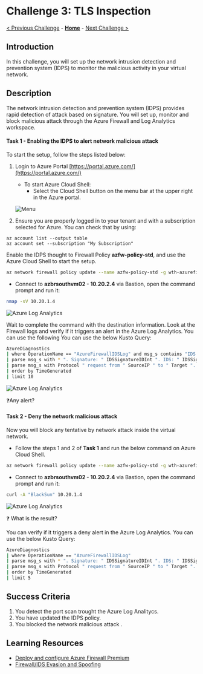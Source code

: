 # Challenge 3: TLS Inspection

[< Previous Challenge](./00-prereqs.md) - **[Home](../README.md)** - [Next Challenge >](./02-acr.md)

## Introduction

In this challenge, you will set up the network intrusion detection and prevention system (IDPS) to monitor the malicious activity in your virtual network.


## Description

The network intrusion detection and prevention system (IDPS) provides rapid detection of attack based on signature. You will set up, monitor and block malicious attack through the Azure Firewall and Log Analytics workspace.

#### Task 1 - Enabling the IDPS to alert network malicious attack

To start the setup, follow the steps listed below:

1. Login to Azure Portal [https://portal.azure.com/](https://portal.azure.com/)
    - To start Azure Cloud Shell:
        - Select the Cloud Shell button on the menu bar at the upper right in the Azure portal. 

    ![Menu](images/hdi-cloud-shell-menu.png)

2. Ensure you are properly logged in to your tenant and with a subscription selected for Azure. You can check that by using:

```azure cli
az account list --output table
az account set --subscription "My Subscription"
```

 Enable the IDPS thought to Firewall Policy  **azfw-policy-std**, and use the Azure Cloud Shell to start the setup.

```bash
az network firewall policy update --name azfw-policy-std -g wth-azurefirewall-rg --idps-mode Alert --sku Premium
```

- Connect to **azbrsouthvm02 - 10.20.2.4** via Bastion, open the command prompt and run it:

```bash
nmap -sV 10.20.1.4
```

![Azure Log Analytics](images/nmap.PNG)

Wait to complete the command with the destination information. Look at the Firewall logs and verify if it triggers an alert in the Azure Log Analytics. You can use the following You can use the below Kusto Query:

```bash
AzureDiagnostics
| where OperationName == "AzureFirewallIDSLog" and msg_s contains "IDS: SCAN NMAP"
| parse msg_s with * ". Signature: " IDSSignatureIDInt ". IDS: " IDSSignatureDescription ". Priority: " IDSPriorityInt ". Classification: " IDSClassification
| parse msg_s with Protocol " request from " SourceIP " to " Target ". Action: " Action
| order by TimeGenerated
| limit 10
```

![Azure Log Analytics](images/scan-nmap.PNG)

:question:Any alert?

#### Task 2 - Deny the network malicious attack

Now you will block any tentative by network attack inside the virtual network.

- Follow the steps 1 and 2 of **Task 1** and run the below command on Azure Cloud Shell.

```bash
az network firewall policy update --name azfw-policy-std -g wth-azurefirewall-rg --idps-mode Deny --sku Premium
```

- Connect to **azbrsouthvm02 - 10.20.2.4** via Bastion, open the command prompt and run it:

```bash
curl -A "BlackSun" 10.20.1.4
```

![Azure Log Analytics](images/block_blacksun.PNG)

:question: What is the result?

You can verify if it triggers a deny alert in the Azure Log Analytics. You can use the below Kusto Query:

```bash
AzureDiagnostics
| where OperationName == "AzureFirewallIDSLog"
| parse msg_s with * ". Signature: " IDSSignatureIDInt ". IDS: " IDSSignatureDescription ". Priority: " IDSPriorityInt ". Classification: " IDSClassification
| parse msg_s with Protocol " request from " SourceIP " to " Target ". Action: " Action
| order by TimeGenerated
| limit 5
```

## Success Criteria

1. You detect the port scan trought the Azure Log Analitycs.
2. You have updated the IDPS policy.
3. You blocked the network malicious attack .


## Learning Resources

- [Deploy and configure Azure Firewall Premium](https://docs.microsoft.com/en-us/azure/firewall/premium-deploy)</br>
- [Firewall/IDS Evasion and Spoofing](https://nmap.org/book/man-bypass-firewalls-ids.html)

